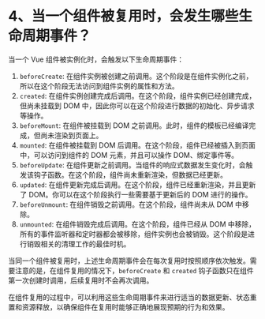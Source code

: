 # 4、当一个组件被复用时，会发生哪些生命周期事件？

当一个 Vue 组件被实例化时，会触发以下生命周期事件：

1. `beforeCreate`: 在组件实例被创建之前调用。这个阶段是在组件实例化之前，所以在这个阶段无法访问到组件实例的属性和方法。
2. `created`: 在组件实例创建完成后调用。在这个阶段，组件实例已经创建完成，但尚未挂载到 DOM 中，因此你可以在这个阶段进行数据的初始化、异步请求等操作。
3. `beforeMount`: 在组件被挂载到 DOM 之前调用。此时，组件的模板已经编译完成，但尚未渲染到页面上。
4. `mounted`: 在组件被挂载到 DOM 后调用。在这个阶段，组件已经被插入到页面中，可以访问到组件的 DOM 元素，并且可以操作 DOM、绑定事件等。
5. `beforeUpdate`: 在组件更新之前调用。当组件的响应式数据发生变化时，会触发该钩子函数。在这个阶段，组件尚未重新渲染，但数据已经更新。
6. `updated`: 在组件更新完成后调用。在这个阶段，组件已经重新渲染，并且更新了 DOM。你可以在这个阶段执行一些需要基于更新后的 DOM 进行的操作。
7. `beforeUnmount`: 在组件销毁之前调用。在这个阶段，组件尚未从 DOM 中移除。
8. `unmounted`: 在组件销毁完成后调用。在这个阶段，组件已经从 DOM 中移除，所有的事件监听器和定时器都会被移除，组件实例也会被销毁。这个阶段是进行销毁相关的清理工作的最佳时机。

当同一个组件被复用时，上述生命周期事件会在每次复用时按照顺序依次触发。需要注意的是，在组件复用的情况下，`beforeCreate` 和 `created` 钩子函数只在组件第一次创建时调用，后续复用时不会再次调用。

在组件复用的过程中，可以利用这些生命周期事件来进行适当的数据更新、状态重置和资源释放，以确保组件在复用时能够正确地展现预期的行为和效果。
